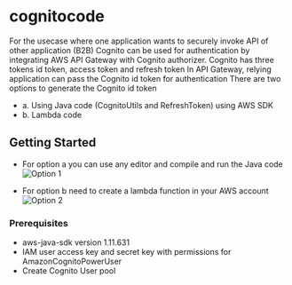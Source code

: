 # cognitocode
For the usecase where one application wants to securely invoke API of other application (B2B) Cognito can be used for authentication by integrating AWS API Gateway with Cognito authorizer.
Cognito has three tokens id token, access token and refresh token
In API Gateway, relying application can pass the Cognito id token for authentication
There are two options to generate the Cognito id token
* a. Using Java code (CognitoUtils and RefreshToken) using AWS SDK
* b. Lambda code
## Getting Started
* For option a you can use any editor and compile and run the Java code
![Option 1](https://github.com/mayurbhagia/cognitocode/blob/master/option1.png)

* For option b need to create a lambda function in your AWS account
![Option 2](https://github.com/mayurbhagia/cognitocode/blob/master/option2.png)

### Prerequisites
* aws-java-sdk version 1.11.631
* IAM user access key and secret key with permissions for AmazonCognitoPowerUser
* Create Cognito User pool
